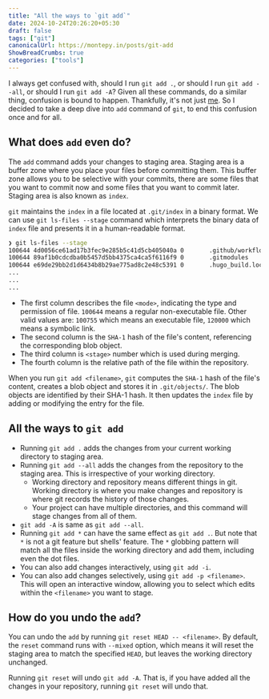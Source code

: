```yaml
---
title: "All the ways to `git add`"
date: 2024-10-24T20:26:20+05:30
draft: false
tags: ["git"]
canonicalUrl: https://montepy.in/posts/git-add
ShowBreadCrumbs: true
categories: ["tools"]
---
```


I always get confused with, should I run `git add .`, or should I run `git add --all`, or should I run `git add -A`? Given all these commands, do a similar thing, confusion is bound to happen. Thankfully, it's not just [me](https://stackoverflow.com/questions/23003118/any-difference-between-git-add-and-git-add-all#:~:text=git%20add%20%2D%2Dall%20will,git%20add%20.). So I decided to take a deep dive into `add` command of `git`, to end this confusion once and for all.

## What does `add` even do?

The `add` command adds your changes to staging area. Staging area is a buffer zone where you place your files before committing them. This buffer zone allows you to be selective with your commits, there are some files that you want to commit now and some files that you want to commit later. Staging area is also known as `index`.

`git` maintains the `index` in a file located at `.git/index` in a binary format. We can use `git ls-files --stage` command which interprets the binary data of `index` file and presents it in a human-readable format.

```bash
❯ git ls-files --stage
100644 4d0056ce61ad17b3fec9e285b5c41d5cb405040a 0       .github/workflows/gh-pages.yml
100644 89af1b0cdcdba0b5457d5bb4375ca4ca5f6116f9 0       .gitmodules
100644 e69de29bb2d1d6434b8b29ae775ad8c2e48c5391 0       .hugo_build.lock
...
...
...
```

- The first column describes the file `<mode>`, indicating the type and permission of file. `100644` means a regular non-executable file. Other valid values are: `100755` which means an executable file, `120000` which means a symbolic link.
- The second column is the `SHA-1` hash of the file's content, referencing the corresponding blob object.
- The third column is `<stage>` number which is used during merging.
- The fourth column is the relative path of the file within the repository.

When you run `git add <filename>`, `git` computes the `SHA-1` hash of the file's content, creates a blob object and stores it in `.git/objects/`. The blob objects are identified by their SHA-1 hash. It then updates the `index` file by adding or modifying the entry for the file.

## All the ways to `git add`

- Running `git add .` adds the changes from your current working directory to staging area.
- Running `git add --all` adds the changes from the repository to the staging area. This is irrespective of your working directory.
  - Working directory and repository means different things in git. Working directory is where you make changes and repository is where git records the history of those changes.
  - Your project can have multiple directories, and this command will stage changes from all of them.
- `git add -A` is same as `git add --all`.
- Running `git add *` can have the same effect as `git add .`. But note that `*` is not a git feature but shells' feature. The `*` globbing pattern will match all the files inside the working directory and add them, including even the dot files.
- You can also add changes interactively, using `git add -i`.
- You can also add changes selectively, using `git add -p <filename>`. This will open an interactive window, allowing you to select which edits within the `<filename>` you want to stage.

## How do you undo the `add`?

You can undo the `add` by running `git reset HEAD -- <filename>`. By default, the `reset` command runs with `--mixed` option, which means it will reset the staging area to match the specified `HEAD`, but leaves the working directory unchanged.

Running `git reset` will undo `git add -A`. That is, if you have added all the changes in your repository, running `git reset` will undo that.

